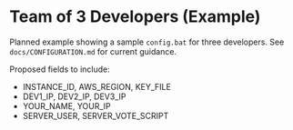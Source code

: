 # Team of 3 Developers (Example)

Planned example showing a sample `config.bat` for three developers. See `docs/CONFIGURATION.md` for current guidance.

Proposed fields to include:
- INSTANCE_ID, AWS_REGION, KEY_FILE
- DEV1_IP, DEV2_IP, DEV3_IP
- YOUR_NAME, YOUR_IP
- SERVER_USER, SERVER_VOTE_SCRIPT
